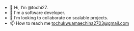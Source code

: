 - 👋 Hi, I’m @tochi27.
- 🌱 I'm a software developer.
- 💞️ I’m looking to collaborate on scalable projects.
- 📫 How to reach me tochukwuamaechina2703@gmail.com

<!---
tochi27/tochi27 is a ✨ special ✨ repository because its `README.md` (this file) appears on your GitHub profile.
You can click the Preview link to take a look at your changes.
--->
